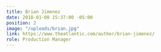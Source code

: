 ```yaml
---
title: Brian Jimenez
date: 2018-01-08 15:37:00 -05:00
position: 2
image: "/uploads/brian.jpg"
link: https://www.theatlantic.com/author/brian-jimenez/
role: Production Manager
---
```


